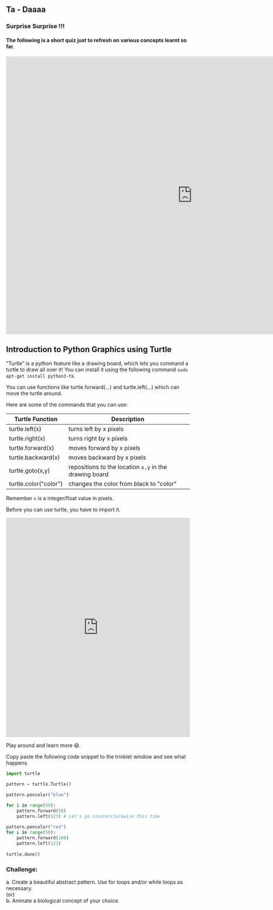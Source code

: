 ## Ta - Daaaa
### Surprise Surprise !!!
#### The following is a short quiz just to refresh on various concepts learnt so far. 

<iframe src="https://docs.google.com/forms/d/e/1FAIpQLSe9tWl31yhsJKICsMF7AWSH_-jMLOuY5NArAaT7va9tCfckZQ/viewform?embedded=true" width="1020" height="760" frameborder="0" marginheight="0" marginwidth="200">Loading...</iframe>


## Introduction to Python Graphics using Turtle

“Turtle” is a python feature like a drawing board, which lets you command a turtle to draw all over it!
You can install it using the following command `sudo apt-get install python3-tk`.

You can use functions like turtle.forward(...) and turtle.left(...) which can move the turtle around.

Here are some of the commands that you can use:

| Turtle Function  | Description  |
| ------------- | ------------- |
|  turtle.left(x) | turns left by x pixels |
| turtle.right(x)  | turns right by x pixels  |
|  turtle.forward(x) | moves forward by x pixels |
| turtle.backward(x)  | moves backward by x pixels  |
|  turtle.goto(x,y) | repositions to the location `x,y` in the drawing board |
| turtle.color("color")  | changes the color from black to "color"  |

Remember `x` is a integer/float value in pixels.  

Before you can use turtle, you have to import it.

<iframe src="https://trinket.io/embed/python/68027d8ebb" width="100%" height="600" frameborder="0" marginwidth="0" marginheight="0" allowfullscreen></iframe>

Play around and learn more :smile:.

Copy paste the following code snippet to the trinklet window and see what happens.

```python
import turtle 

pattern = turtle.Turtle()

pattern.pencolor("blue")

for i in range(50):
    pattern.forward(50)
    pattern.left(123) # Let's go counterclockwise this time 
    
pattern.pencolor("red")
for i in range(50):
    pattern.forward(100)
    pattern.left(123)
    
turtle.done()
```

### Challenge:

a. Create a beautiful abstract pattern. Use for loops and/or while loops as necessary.  
(or)  
b. Animate a biological concept of your choice.  
